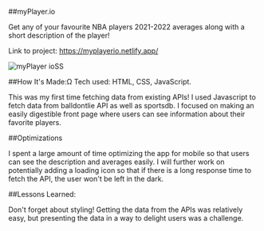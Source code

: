 ##myPlayer.io

Get any of your favourite NBA players 2021-2022 averages along with a short description of the player!

Link to project: https://myplayerio.netlify.app/

![myPlayer ioSS](https://user-images.githubusercontent.com/99927513/167507393-66039d6a-a166-41cc-94a2-79150ba5b6ad.png)

##How It's Made:Ω
Tech used: HTML, CSS, JavaScript.

This was my first time fetching data from existing APIs! I used Javascript to fetch data from balldontlie API as well as sportsdb. I focused on making an easily digestible front page where users can see information about their favorite players.

##Optimizations


I spent a large amount of time optimizing the app for mobile so that users can see the description and averages easily. I will further work on potentially adding a loading icon so that if there is a long response time to fetch the API, the user won't be left in the dark.

##Lessons Learned:

Don't forget about styling! Getting the data from the APIs was relatively easy, but presenting the data in a way to delight users was a challenge.
